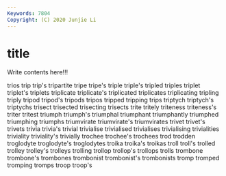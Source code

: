 ```yaml
---
Keywords: 7804
Copyright: (C) 2020 Junjie Li
---
```


# title

Write contents here!!!
 
trios 
trip
trip's 
tripartite 
tripe 
tripe's 
triple 
triple's 
tripled 
triples 
triplet 
triplet's
triplets 
triplicate 
triplicate's 
triplicated 
triplicates 
triplicating 
tripling 
triply 
tripod 
tripod's
tripods 
tripos 
tripped 
tripping 
trips 
triptych 
triptych's 
triptychs 
trisect 
trisected
trisecting 
trisects 
trite 
tritely 
triteness 
triteness's 
triter 
tritest 
triumph 
triumph's
triumphal 
triumphant 
triumphantly 
triumphed 
triumphing 
triumphs 
triumvirate 
triumvirate's 
triumvirates 
trivet
trivet's 
trivets 
trivia 
trivia's 
trivial 
trivialise 
trivialised 
trivialises 
trivialising 
trivialities
triviality 
triviality's 
trivially 
trochee 
trochee's 
trochees 
trod 
trodden 
troglodyte 
troglodyte's
troglodytes 
troika 
troika's 
troikas 
troll 
troll's 
trolled 
trolley 
trolley's 
trolleys
trolling 
trollop 
trollop's 
trollops 
trolls 
trombone 
trombone's 
trombones 
trombonist 
trombonist's
trombonists 
tromp 
tromped 
tromping 
tromps 
troop 
troop's 
